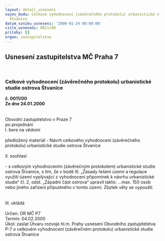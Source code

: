 ```yaml
---
layout: detail_usneseni
nazev_bodu: Celkové vyhodnocení (závěrečného protokolu) urbanistické studie ostrova
  Štvanice
datum_vzniku_usneseni: '2000-01-24 00:00:00'
cislo_usneseni: 0011/00
prilohy: []
organ: zastupitelstvo
---
```

<div id="ucUsn_pList" class="usn">
	<span><h2>Usnesení zastupitelstva MČ Praha 7 </h2>
<br></span><div class="standBody">
<span><h3>Celkové vyhodnocení (závěrečného protokolu) urbanistické studie ostrova Štvanice</h3></span><div class="center">
		<strong>č. 0011/00</strong><br>
	</div>
<div class="center">
		<strong>Ze dne 24.01.2000</strong><br><br>
	</div>
<br>Obvodní zastupitelstvo v Praze 7<br>po projednání<br>I.	bere na vědomí<br><br> předložený materiál - Návrh celkového vyhodnocení (závěrečného protokolu) urbanistické studie ostrova Štvanice<br><br>II.	souhlasí <br><br>- s celkovým vyhodnocením (závěrečným protokolem) urbanistické studie ostrova Štvanice, s tím, že v bodě III. „Zásady řešení území a regulace využití území vyplývající z vyhodnocení připomínek k návrhu urbanistické studie“ čl. 2, odst. „Západní část ostrova“ upravit takto: ...max. 150 osob nebo jiného zařízení přípustného v tomto území. Zbytek věty se vypouští.<br><br><br>III.	ukládá <br><br> Určen:	     	OR MČ P7<br>Termín: 04.02.2000<br>Úkol:	zaslat Útvaru rozvoje hl.m. Prahy usnesení  Obvodního zastupitelstva P-7 o celkovém vyhodnocení (závěrečném protokolu) urbanistické studie ostrova Štvanice<br>
</div>
</div>